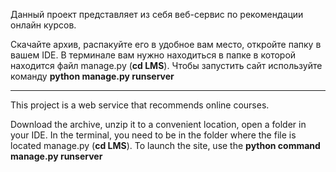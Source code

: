 Данный проект представляет из себя веб-сервис по рекомендации онлайн курсов. 

Скачайте архив, распакуйте его в удобное вам место, откройте папку в вашем IDE. 
В терминале вам нужно находиться в папке в которой находится файл manage.py (**cd LMS**). 
Чтобы запустить сайт используйте команду **python manage.py runserver**
____________________________________________________________________________________________________

This project is a web service that recommends online courses. 

Download the archive, unzip it to a convenient location, open a folder in your IDE. 
In the terminal, you need to be in the folder where the file is located manage.py (**cd LMS**). 
To launch the site, use the **python command manage.py runserver**
